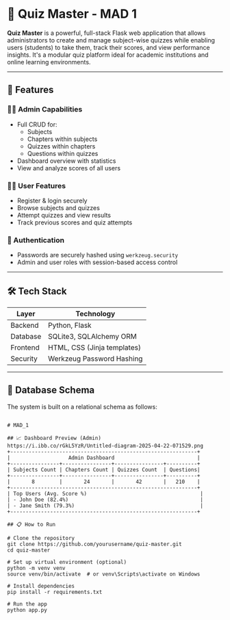 # 🧠 Quiz Master - MAD 1

**Quiz Master** is a powerful, full-stack Flask web application that allows administrators to create and manage subject-wise quizzes while enabling users (students) to take them, track their scores, and view performance insights. It's a modular quiz platform ideal for academic institutions and online learning environments.

---

## 🚀 Features

### 👨‍🏫 Admin Capabilities
- Full CRUD for:
  - Subjects
  - Chapters within subjects
  - Quizzes within chapters
  - Questions within quizzes
- Dashboard overview with statistics
- View and analyze scores of all users

### 👩‍🎓 User Features
- Register & login securely
- Browse subjects and quizzes
- Attempt quizzes and view results
- Track previous scores and quiz attempts

### 🔐 Authentication
- Passwords are securely hashed using `werkzeug.security`
- Admin and user roles with session-based access control

---

## 🛠️ Tech Stack

| Layer         | Technology                            |
|---------------|----------------------------------------|
| Backend       | Python, Flask                         |
| Database      | SQLite3, SQLAlchemy ORM               |
| Frontend      | HTML, CSS (Jinja templates)           |
| Security      | Werkzeug Password Hashing             |

---

## 🧬 Database Schema

The system is built on a relational schema as follows:

```mermaid

# MAD_1

## 📈 Dashboard Preview (Admin)
https://i.ibb.co/rGkL5YzR/Untitled-diagram-2025-04-22-071529.png
+-------------------------------------------------------------+
|                   Admin Dashboard                           |
+----------------+----------------+----------------+----------+
| Subjects Count | Chapters Count | Quizzes Count  | Questions|
+----------------+----------------+----------------+----------+
|       8        |       24       |       42       |   210    |
+-------------------------------------------------------------+
| Top Users (Avg. Score %)                                     |
| - John Doe (82.4%)                                           |
| - Jane Smith (79.3%)                                         |
+-------------------------------------------------------------+

## 📋 How to Run

# Clone the repository
git clone https://github.com/yourusername/quiz-master.git
cd quiz-master

# Set up virtual environment (optional)
python -m venv venv
source venv/bin/activate  # or venv\Scripts\activate on Windows

# Install dependencies
pip install -r requirements.txt

# Run the app
python app.py
